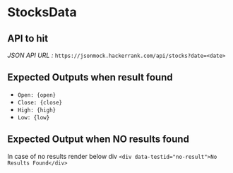 # StocksData

## API to hit

*JSON API URL :*
`https://jsonmock.hackerrank.com/api/stocks?date=<date>`

## Expected Outputs when result found

- `Open: {open}`
- `Close: {close}`
- `High: {high}`
- `Low: {low}`

## Expected Output when NO results found

In case of no results render below div
`<div data-testid="no-result">No Results Found</div>`